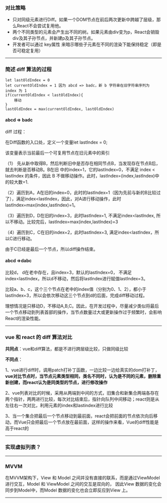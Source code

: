 

### 对比策略

- 只对同级元素进行Diff。如果一个DOM节点在前后两次更新中跨越了层级，那么React不会尝试复用他。
- 两个不同类型的元素会产生出不同的树。如果元素由div变为p，React会销毁div及其子孙节点，并新建p及其子孙节点。
- 开发者可以通过 key属性 来暗示哪些子元素在不同的渲染下能保持稳定（即是否可稳定复用）

---

### 简述 diff 算法的过程

```
let lastOldIndex = 0
let currentOldIndex = 1 因为 abcd => badc，新 b 字符串在旧字符串序列为 index 为 1
if(currentOldIndex < lastOldIndex){
	移动
}
lastOldIndex = max(currentOldIndex, lastOldIndex)
```



#### abcd => badc

diff 过程：

在Diff函数的入口处，定义一个变量let lastIndex = 0;

该变量表示当前最后一个可复用节点在旧元素中的索引

（1） 先从新中取得B，然后判断旧中是否存在相同节点B，当发现存在节点B后，就去判断是否移动B。B在旧 中的index=1，它的lastIndex=0，不满足 index < lastIndex 的条件，因此 B 不做移动操作。此时，lastIndex=(index,lastIndex)中的较大数=1.



（2）遍历到A，A在旧的index=0，此时的lastIndex=1（因为先前与新的B比较过了），满足index<lastIndex，因此，对A进行移动操作，此时lastIndex=max(index,lastIndex)=1。



（3）遍历到D，D在旧的index=3，此时lastIndex=1, 不满足index<lastIndex, 所以不移动。比较完后，lastIndex=max(index,lastIndex)=3



（4）遍历到C，C在旧的index=2，此时lastIndex=3, 满足index<lastIndex，所以C进行移动。

由于C已经是最后一个节点，所以diff操作结束。

#### abcd =>dabc

比较d， d在老中存在，且index=3，默认的lastIndex=0， 不满足index<lastIndex，所以d不移动，然后将lastIndex进行赋值lastIndex=3。

比较a、b、c，这个三个节点在老中的index值（分别为0、1、2），都小于lastIndex=3，所以会依次移动这三个节点到d的后面，完成diff移动过程。

理想情况是只移动D，不移动A,B,C。因此，在开发过程中，尽量减少类似将最后一个节点移动到列表首部的操作，当节点数量过大或更新操作过于频繁时，会影响React的渲染性能。



---

### vue 和 react 的 diff 算法对比

**共同点**：vue和diff算法，都是不进行跨层级比较，只做同级比较

**不同点**：

​        1、vue进行diff时，调用patch打补丁函数，一边比较一边给真实的dom打补丁，**vue对比节点时，当节点元素类型相同，类名不同时，认为是不同的元素，删除重新创建，而react认为是同类型的节点，进行修改操作**

​        2、vue列表对比的时候，采用从两端到中间的方式，旧集合和新集合两端各存在两个指针，两两进行比较，每次对比结束后，指针向队列中间移动；react则是从左往右一次对比，利用元素的index和lastindex进行比较

​        3、当一个集合把最后一个节点移动到最前面，react会把前面的节点依次向后移动，而Vue只会把最后一个节点放在最前面，这样的操作来看，Vue的diff性能是高于react的

---

### 实现虚拟列表？

---

### MVVM

在MVVM架构下，View 和 Model 之间并没有直接的联系，而是通过ViewModel进行交互，Model 和 ViewModel 之间的交互是双向的， 因此View 数据的变化会同步到Model中，而Model 数据的变化也会立即反应到View 上。

---

